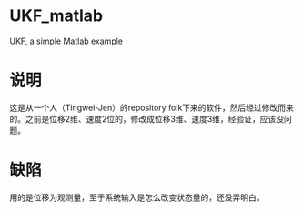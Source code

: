 # UKF_matlab
UKF, a simple Matlab example
# 说明
这是从一个人（Tingwei-Jen）的repository folk下来的软件，然后经过修改而来的。之前是位移2维、速度2位的，修改成位移3维、速度3维，经验证，应该没问题。
# 缺陷
用的是位移为观测量，至于系统输入是怎么改变状态量的，还没弄明白。
